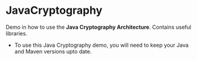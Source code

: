 # JavaCryptography
Demo in how to use the **Java Cryptography Architecture**. Contains useful libraries. 
* To use this Java Cryptography demo, you will need to keep your Java and Maven versions upto date. 
